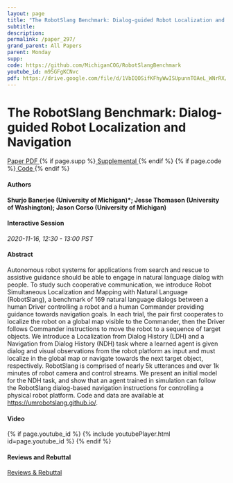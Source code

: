 ```yaml
---
layout: page
title: "The RobotSlang Benchmark: Dialog-guided Robot Localization and Navigation"
subtitle: 
description:
permalink: /paper_297/
grand_parent: All Papers
parent: Monday
supp: 
code: https://github.com/MichiganCOG/RobotSlangBenchmark
youtube_id: m95GFgKCNvc
pdf: https://drive.google.com/file/d/1VbIQOSifKFhyWwISUpunnTOAeL_WNrRX/view
---
```


# The RobotSlang Benchmark: Dialog-guided Robot Localization and Navigation

<a href="https://drive.google.com/file/d/1VbIQOSifKFhyWwISUpunnTOAeL_WNrRX/view" target="_blank" rel="noopener noreferrer" class="btn btn-blue"><i class="fa fa-file-text-o" aria-hidden="true"></i> Paper PDF </a> {% if page.supp %}<a href="" target="_blank" rel="noopener noreferrer" class="btn btn-green"><i class="fa fa-file-text-o" aria-hidden="true"></i> Supplemental </a>{% endif %} {% if page.code %}<a href="https://github.com/MichiganCOG/RobotSlangBenchmark" target="_blank" rel="noopener noreferrer" class="btn"><i class="fa fa-github" aria-hidden="true"></i> Code </a>{% endif %} 

#### Authors
**Shurjo Banerjee (University of Michigan)*; Jesse Thomason (University of Washington); Jason Corso (University of Michigan)**

#### Interactive Session
*2020-11-16, 12:30 - 13:00 PST* 

#### Abstract
Autonomous robot systems for applications from search and rescue to assistive guidance should be able to engage in natural language dialog with people. To study such cooperative communication, we introduce Robot Simultaneous Localization and Mapping with Natural Language (RobotSlang), a benchmark of 169 natural language dialogs between a human Driver controlling a robot and a human Commander providing guidance towards navigation goals. In each trial, the pair first cooperates to localize the robot on a global map visible to the Commander, then the Driver follows Commander instructions to move the robot to a sequence of target objects. We introduce a Localization from Dialog History (LDH) and a Navigation from Dialog History (NDH) task where a learned agent is given dialog and visual observations from the robot platform as input and must localize in the global map or navigate towards the next target object, respectively. RobotSlang is comprised of nearly 5k utterances and over 1k minutes of robot camera and control streams. We present an initial model for the NDH task, and show that an agent trained in simulation can follow the RobotSlang dialog-based navigation instructions for controlling a physical robot platform. Code and data are available at <a href="https://umrobotslang.github.io/" target="_blank">https://umrobotslang.github.io/</a>.

#### Video
{% if page.youtube_id %}
{% include youtubePlayer.html id=page.youtube_id %}
{% endif %}

#### Reviews and Rebuttal
<a href="https://drive.google.com/file/d/1x-C_SUx34ny1jNZG7EDP2wJpAL82h1Tk/view" target="_blank" rel="noopener noreferrer" class="btn btn-purple"><i class="fa fa-pencil-square-o" aria-hidden="true"></i> Reviews & Rebuttal </a>

